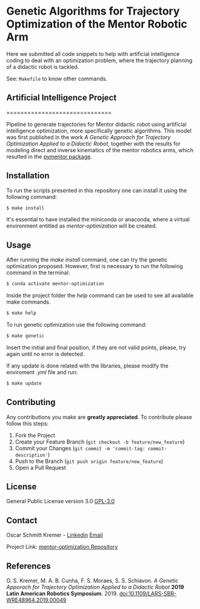 # Genetic Algorithms for Trajectory Optimization of the Mentor Robotic Arm


Here we submitted all code snippets to help with artificial intelligence coding to deal with an 
optimization problem, where the trajectory planning of a didactic robot is tackled.

See: `Makefile` to know other commands.

## Artificial Intelligence Project

==============================

Pipeline to generate trajectories for Mentor didactic robot using artificial intelligence optimization, more specifically genetic algorithms. This model was 
first published in the work *A Genetic Approach for Trajectory Optimization Applied to a Didactic Robot*, together with the results for modeling direct and inverse
kinematics of the mentor robotics arms, which resulted in the [pymentor package](https://github.com/oscarkremer/pymentor). 

## Installation

To run the scripts presented in this repository one can install it using the following command:

```bash
$ make install
```

It's essential to have installed the miniconda or anaconda, where a virtual environment entitled as *mentor-optimization* will be created. 

## Usage

After running the *make install* command, one can try the genetic optimization proposed. However, first is necessary to run the following command in the terminal:

```bash
$ conda activate mentor-optimization
```

Inside the project folder the *help* command can be used to see all available make commands.

```bash
$ make help
```

To run genetic optimization use the following command:

```bash
$ make genetic
```

Insert the initial and final position, if they are not valid points, please, try again until no error is detected. 

If any update is done related with the libraries, please modify the enviroment *.yml* file and run:

```bash
$ make update
```


## Contributing

Any contributions you make are **greatly appreciated**. To contribute please follow this steps:

1. Fork the Project
2. Create your Feature Branch (`git checkout -b feature/new_feature`)
3. Commit your Changes (`git commit -m 'commit-tag: commit-description'`)
4. Push to the Branch (`git push origin feature/new_feature`)
5. Open a Pull Request

## License
General Public License version 3.0 [GPL-3.0](https://choosealicense.com/licenses/gpl-3.0/)

## Contact

Oscar Schmitt Kremer - [Linkedin](https://www.linkedin.com/in/oscar-kremer/) [Email](oscar.s.kremer@hotmail.com)

Project Link: [mentor-optimization Repository](https://github.com/oscarkremer/mentor-optimization)

## References

O. S. Kremer, M. A. B. Cunha, F. S. Moraes, S. S. Schiavon. *A Genetic Apporach for Trajectory Optimization Applied to a Didactic Robot* **2019 Latin American Robotics Symposium**. 2019.
[doi:10.1109/LARS-SBR-WRE48964.2019.00049](doi:10.1109/LARS-SBR-WRE48964.2019.00049)